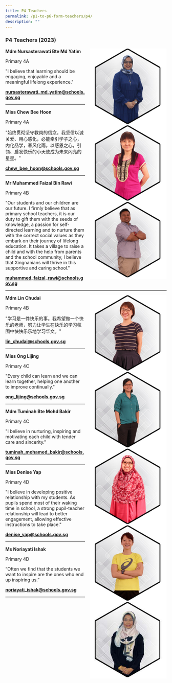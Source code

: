 ```yaml
---
title: P4 Teachers
permalink: /p1-to-p6-form-teachers/p4/
description: ""
---
```

### P4 Teachers (2023)

<img src="/images/Our Staff/02 Teacher/4A1.png" style="width:240px;height:240px;margin-left:15px;" align = "right"> **Mdm Nursasterawati Bte Md Yatim**

Primary 4A 

"I believe that learning should be engaging, enjoyable and a meaningful lifelong experience."

[**nursasterawati_md_yatim@schools.gov.sg**](mailto:nursasterawati_md_yatim@schools.gov.sg)

* * *

<img src="/images/Our Staff/02 Teacher/4A2.jpg" style="width:240px;height:240px;margin-left:15px;" align = "right"> **Miss Chew Bee Hoon**

Primary 4A

"始终贯彻坚守教岗的信念。我坚信以诚关爱、用心感化，必能牵引学子之心，内化品学，春风化雨。以感恩之心，引领、启发快乐的小天使成为未来闪亮的星星。"

[**chew_bee_hoon@schools.gov.sg**](mailto:chew_bee_hoon@schools.gov.sg)

* * *

<img src="/images/Our Staff/02 Teacher/4B1.png" style="width:240px;height:240px;margin-left:15px;" align = "right"> **Mr Muhammed Faizal Bin Rawi**

Primary 4B

"Our students and our children are our future. I firmly believe that as primary school teachers, it is our duty to gift them with the seeds of knowledge, a passion for self-directed learning and to nurture them with the correct social values as they embark on their journey of lifelong education. It takes a village to raise a child and with the help from parents and the school community, I believe that Xingnanians will thrive in this supportive and caring school."

[**muhammed_faizal_rawi@schools.gov.sg**](mailto:muhammed_faizal_rawi@schools.gov.sg)

* * *

<img src="/images/Our Staff/02 Teacher/4B2.png" style="width:240px;height:240px;margin-left:15px;" align = "right"> **Mdm Lin Chudai**

Primary 4B

"学习是一件快乐的事。我希望做一个快乐的老师，努力让学生在快乐的学习氛围中快快乐乐地学习华文。"

[**lin_chudai@schools.gov.sg**](mailto:lin_chudai@schools.gov.sg)

* * *

<img src="/images/Our Staff/02 Teacher/4C1.png" style="width:240px;height:240px;margin-left:15px;" align = "right"> **Miss Ong Lijing**

Primary 4C

"Every child can learn and we can learn together, helping one another to improve continually."

[**ong_lijing@schools.gov.sg**](mailto:ong_lijing@schools.gov.sg)

* * *

<img src="/images/Our Staff/02 Teacher/4C2.png" style="width:240px;height:240px;margin-left:15px;" align = "right"> **Mdm Tuminah Bte Mohd Bakir**

Primary 4C

"I believe in nurturing, inspiring and motivating each child with tender care and sincerity."

[**tuminah_mohamed_bakir@schools.gov.sg**](mailto:tuminah_mohamed_bakir@schools.gov.sg)

* * *

<img src="/images/Our Staff/02 Teacher/4D2.png" style="width:240px;height:240px;margin-left:15px;" align = "right"> **Miss Denise Yap**

Primary 4D

"I believe in developing positive relationship with my students. As pupils spend most of their waking time in school, a strong pupil-teacher relationship will lead to better engagement, allowing effective instructions to take place."

[**denise_yap@schools.gov.sg**](mailto:denise_yap@schools.gov.sg)

* * *

<img src="/images/Our Staff/02 Teacher/4D1.jpg" style="width:240px;height:240px;margin-left:15px;" align = "right"> **Ms Noriayati Ishak**

Primary 4D

“Often we find that the students we want to inspire are the ones who end up inspiring us.”

[**noriayati_ishak@schools.gov.sg**](mailto:noriayati_ishak@schools.gov.sg)

* * *